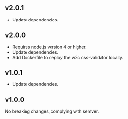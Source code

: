 ## v2.0.1

- Update dependencies.

## v2.0.0

- Requires node.js version 4 or higher.
- Update dependencies.
- Add Dockerfile to deploy the w3c css-validator locally.

## v1.0.1

- Update dependencies.

## v1.0.0

No breaking changes, complying with semver.
